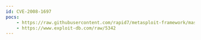 ```yaml
---
id: CVE-2008-1697
pocs:
    - https://raw.githubusercontent.com/rapid7/metasploit-framework/master/modules/exploits/windows/http/hp_nnm_ovas.rb
    - https://www.exploit-db.com/raw/5342
---
```

